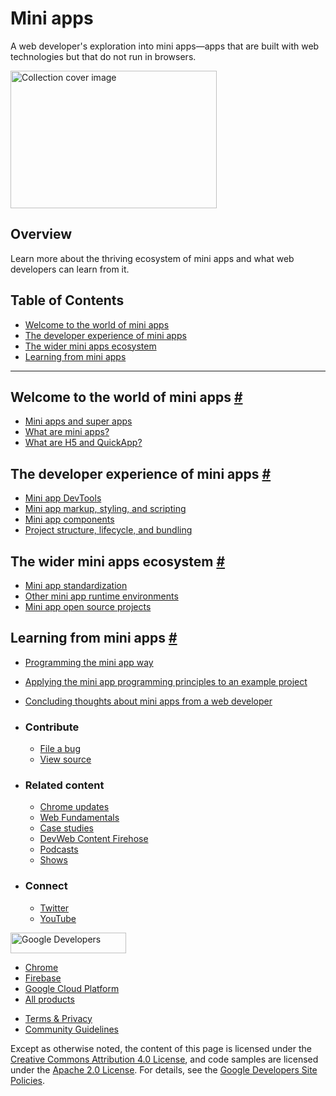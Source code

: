 # Mini apps

A web developer's exploration into mini apps—apps that are built with web technologies but that do not run in browsers.

<img src="https://web-dev.imgix.net/image/tcFciHGuF3MxnTr1y5ue01OGLBn2/eKSmiCo2lrPZctW51u6C.svg" alt="Collection cover image" class="w-masthead-path__image" width="330" height="220" />

## Overview

Learn more about the thriving ecosystem of mini apps and what web developers can learn from it.

## Table of Contents

- <a href="#welcome-to-the-world-of-mini-apps" class="w-path-link">Welcome to the world of mini apps</a>
- <a href="#the-developer-experience-of-mini-apps" class="w-path-link">The developer experience of mini apps</a>
- <a href="#the-wider-mini-apps-ecosystem" class="w-path-link">The wider mini apps ecosystem</a>
- <a href="#learning-from-mini-apps" class="w-path-link">Learning from mini apps</a>

---

## Welcome to the world of mini apps <a href="#welcome-to-the-world-of-mini-apps" class="w-headline-link">#</a>

- <a href="/mini-app-super-apps/" class="w-path-link">Mini apps and super apps</a>
- <a href="/mini-app-about/" class="w-path-link">What are mini apps?</a>
- <a href="/mini-app-what-are-h5-and-quickapp/" class="w-path-link">What are H5 and QuickApp?</a>

## The developer experience of mini apps <a href="#the-developer-experience-of-mini-apps" class="w-headline-link">#</a>

- <a href="/mini-app-devtools/" class="w-path-link">Mini app DevTools</a>
- <a href="/mini-app-markup-styling-and-scripting/" class="w-path-link">Mini app markup, styling, and scripting</a>
- <a href="/mini-app-components/" class="w-path-link">Mini app components</a>
- <a href="/mini-app-project-structure-lifecycle-and-bundling/" class="w-path-link">Project structure, lifecycle, and bundling</a>

## The wider mini apps ecosystem <a href="#the-wider-mini-apps-ecosystem" class="w-headline-link">#</a>

- <a href="/mini-app-standardization/" class="w-path-link">Mini app standardization</a>
- <a href="/mini-app-alternative-runtime-environments/" class="w-path-link">Other mini app runtime environments</a>
- <a href="/mini-app-open-source-projects/" class="w-path-link">Mini app open source projects</a>

## Learning from mini apps <a href="#learning-from-mini-apps" class="w-headline-link">#</a>

- <a href="/mini-app-programming-way/" class="w-path-link">Programming the mini app way</a>
- <a href="/mini-app-example-project/" class="w-path-link">Applying the mini app programming principles to an example project</a>
- <a href="/mini-app-conclusion/" class="w-path-link">Concluding thoughts about mini apps from a web developer</a>

- ### Contribute

  - <a href="https://github.com/GoogleChrome/web.dev/issues/new?assignees=&amp;labels=bug&amp;template=bug_report.md&amp;title=" class="w-footer__linkbox-link">File a bug</a>
  - <a href="https://github.com/googlechrome/web.dev" class="w-footer__linkbox-link">View source</a>

- ### Related content

  - <a href="https://blog.chromium.org/" class="w-footer__linkbox-link">Chrome updates</a>
  - <a href="https://developers.google.com/web/" class="w-footer__linkbox-link">Web Fundamentals</a>
  - <a href="https://developers.google.com/web/showcase/" class="w-footer__linkbox-link">Case studies</a>
  - <a href="https://devwebfeed.appspot.com/" class="w-footer__linkbox-link">DevWeb Content Firehose</a>
  - <a href="/podcasts/" class="w-footer__linkbox-link">Podcasts</a>
  - <a href="/shows/" class="w-footer__linkbox-link">Shows</a>

- ### Connect

  - <a href="https://www.twitter.com/ChromiumDev" class="w-footer__linkbox-link">Twitter</a>
  - <a href="https://www.youtube.com/user/ChromeDevelopers" class="w-footer__linkbox-link">YouTube</a>

<a href="https://developers.google.com/" class="w-footer__utility-logo-link"><img src="/images/lockup-color.png" alt="Google Developers" class="w-footer__utility-logo" width="185" height="33" /></a>

- <a href="https://developer.chrome.com/" class="w-footer__utility-link">Chrome</a>
- <a href="https://firebase.google.com/" class="w-footer__utility-link">Firebase</a>
- <a href="https://cloud.google.com/" class="w-footer__utility-link">Google Cloud Platform</a>
- <a href="https://developers.google.com/products" class="w-footer__utility-link">All products</a>

<!-- -->

- <a href="https://policies.google.com/" class="w-footer__utility-link">Terms &amp; Privacy</a>
- <a href="/community-guidelines/" class="w-footer__utility-link">Community Guidelines</a>

Except as otherwise noted, the content of this page is licensed under the [Creative Commons Attribution 4.0 License](https://creativecommons.org/licenses/by/4.0/), and code samples are licensed under the [Apache 2.0 License](https://www.apache.org/licenses/LICENSE-2.0). For details, see the [Google Developers Site Policies](https://developers.google.com/terms/site-policies).

